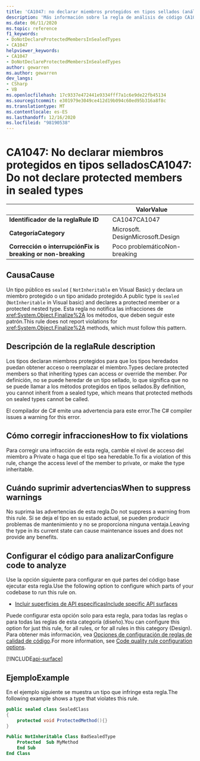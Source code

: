 ```yaml
---
title: 'CA1047: no declarar miembros protegidos en tipos sellados (análisis de código)'
description: 'Más información sobre la regla de análisis de código CA1047: no declarar miembros protegidos en tipos sellados'
ms.date: 06/11/2020
ms.topic: reference
f1_keywords:
- DoNotDeclareProtectedMembersInSealedTypes
- CA1047
helpviewer_keywords:
- CA1047
- DoNotDeclareProtectedMembersInSealedTypes
author: gewarren
ms.author: gewarren
dev_langs:
- CSharp
- VB
ms.openlocfilehash: 17c9337e472441e9334fff7a1c6e9de22fb45134
ms.sourcegitcommit: e301979e3049ce412d19b094c60ed95b316a8f8c
ms.translationtype: MT
ms.contentlocale: es-ES
ms.lasthandoff: 12/16/2020
ms.locfileid: "98190538"
---
```

# <a name="ca1047-do-not-declare-protected-members-in-sealed-types"></a><span data-ttu-id="48090-103">CA1047: No declarar miembros protegidos en tipos sellados</span><span class="sxs-lookup"><span data-stu-id="48090-103">CA1047: Do not declare protected members in sealed types</span></span>

| | <span data-ttu-id="48090-104">Valor</span><span class="sxs-lookup"><span data-stu-id="48090-104">Value</span></span> |
|-|-|
| <span data-ttu-id="48090-105">**Identificador de la regla**</span><span class="sxs-lookup"><span data-stu-id="48090-105">**Rule ID**</span></span> |<span data-ttu-id="48090-106">CA1047</span><span class="sxs-lookup"><span data-stu-id="48090-106">CA1047</span></span>|
| <span data-ttu-id="48090-107">**Categoría**</span><span class="sxs-lookup"><span data-stu-id="48090-107">**Category**</span></span> |<span data-ttu-id="48090-108">Microsoft. Design</span><span class="sxs-lookup"><span data-stu-id="48090-108">Microsoft.Design</span></span>|
| <span data-ttu-id="48090-109">**Corrección o interrupción**</span><span class="sxs-lookup"><span data-stu-id="48090-109">**Fix is breaking or non-breaking**</span></span> |<span data-ttu-id="48090-110">Poco problemático</span><span class="sxs-lookup"><span data-stu-id="48090-110">Non-breaking</span></span>|

## <a name="cause"></a><span data-ttu-id="48090-111">Causa</span><span class="sxs-lookup"><span data-stu-id="48090-111">Cause</span></span>

<span data-ttu-id="48090-112">Un tipo público es `sealed` ( `NotInheritable` en Visual Basic) y declara un miembro protegido o un tipo anidado protegido.</span><span class="sxs-lookup"><span data-stu-id="48090-112">A public type is `sealed` (`NotInheritable` in Visual basic) and declares a protected member or a protected nested type.</span></span> <span data-ttu-id="48090-113">Esta regla no notifica las infracciones de <xref:System.Object.Finalize%2A> los métodos, que deben seguir este patrón.</span><span class="sxs-lookup"><span data-stu-id="48090-113">This rule does not report violations for <xref:System.Object.Finalize%2A> methods, which must follow this pattern.</span></span>

## <a name="rule-description"></a><span data-ttu-id="48090-114">Descripción de la regla</span><span class="sxs-lookup"><span data-stu-id="48090-114">Rule description</span></span>

<span data-ttu-id="48090-115">Los tipos declaran miembros protegidos para que los tipos heredados puedan obtener acceso o reemplazar el miembro.</span><span class="sxs-lookup"><span data-stu-id="48090-115">Types declare protected members so that inheriting types can access or override the member.</span></span> <span data-ttu-id="48090-116">Por definición, no se puede heredar de un tipo sellado, lo que significa que no se puede llamar a los métodos protegidos en tipos sellados.</span><span class="sxs-lookup"><span data-stu-id="48090-116">By definition, you cannot inherit from a sealed type, which means that protected methods on sealed types cannot be called.</span></span>

<span data-ttu-id="48090-117">El compilador de C# emite una advertencia para este error.</span><span class="sxs-lookup"><span data-stu-id="48090-117">The C# compiler issues a warning for this error.</span></span>

## <a name="how-to-fix-violations"></a><span data-ttu-id="48090-118">Cómo corregir infracciones</span><span class="sxs-lookup"><span data-stu-id="48090-118">How to fix violations</span></span>

<span data-ttu-id="48090-119">Para corregir una infracción de esta regla, cambie el nivel de acceso del miembro a Private o haga que el tipo sea heredable.</span><span class="sxs-lookup"><span data-stu-id="48090-119">To fix a violation of this rule, change the access level of the member to private, or make the type inheritable.</span></span>

## <a name="when-to-suppress-warnings"></a><span data-ttu-id="48090-120">Cuándo suprimir advertencias</span><span class="sxs-lookup"><span data-stu-id="48090-120">When to suppress warnings</span></span>

<span data-ttu-id="48090-121">No suprima las advertencias de esta regla.</span><span class="sxs-lookup"><span data-stu-id="48090-121">Do not suppress a warning from this rule.</span></span> <span data-ttu-id="48090-122">Si se deja el tipo en su estado actual, se pueden producir problemas de mantenimiento y no se proporciona ninguna ventaja.</span><span class="sxs-lookup"><span data-stu-id="48090-122">Leaving the type in its current state can cause maintenance issues and does not provide any benefits.</span></span>

## <a name="configure-code-to-analyze"></a><span data-ttu-id="48090-123">Configurar el código para analizar</span><span class="sxs-lookup"><span data-stu-id="48090-123">Configure code to analyze</span></span>

<span data-ttu-id="48090-124">Use la opción siguiente para configurar en qué partes del código base ejecutar esta regla.</span><span class="sxs-lookup"><span data-stu-id="48090-124">Use the following option to configure which parts of your codebase to run this rule on.</span></span>

- [<span data-ttu-id="48090-125">Incluir superficies de API específicas</span><span class="sxs-lookup"><span data-stu-id="48090-125">Include specific API surfaces</span></span>](#include-specific-api-surfaces)

<span data-ttu-id="48090-126">Puede configurar esta opción solo para esta regla, para todas las reglas o para todas las reglas de esta categoría (diseño).</span><span class="sxs-lookup"><span data-stu-id="48090-126">You can configure this option for just this rule, for all rules, or for all rules in this category (Design).</span></span> <span data-ttu-id="48090-127">Para obtener más información, vea [Opciones de configuración de reglas de calidad de código](../code-quality-rule-options.md).</span><span class="sxs-lookup"><span data-stu-id="48090-127">For more information, see [Code quality rule configuration options](../code-quality-rule-options.md).</span></span>

[!INCLUDE[api-surface](~/includes/code-analysis/api-surface.md)]

## <a name="example"></a><span data-ttu-id="48090-128">Ejemplo</span><span class="sxs-lookup"><span data-stu-id="48090-128">Example</span></span>

<span data-ttu-id="48090-129">En el ejemplo siguiente se muestra un tipo que infringe esta regla.</span><span class="sxs-lookup"><span data-stu-id="48090-129">The following example shows a type that violates this rule.</span></span>

```csharp
public sealed class SealedClass
{
    protected void ProtectedMethod(){}
}
```

```vb
Public NotInheritable Class BadSealedType
    Protected  Sub MyMethod
    End Sub
End Class
```

